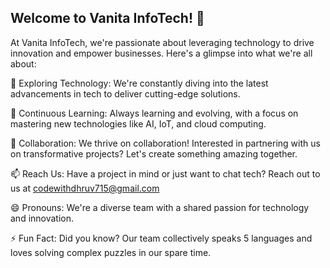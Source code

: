 ## Welcome to Vanita InfoTech! 👋
At Vanita InfoTech, we're passionate about leveraging technology to drive innovation and empower businesses. Here's a glimpse into what we're all about:

👀 Exploring Technology: We're constantly diving into the latest advancements in tech to deliver cutting-edge solutions.

🌱 Continuous Learning: Always learning and evolving, with a focus on mastering new technologies like AI, IoT, and cloud computing.

💞️ Collaboration: We thrive on collaboration! Interested in partnering with us on transformative projects? Let's create something amazing together.

📫 Reach Us: Have a project in mind or just want to chat tech? Reach out to us at codewithdhruv715@gmail.com

😄 Pronouns: We're a diverse team with a shared passion for technology and innovation.

⚡ Fun Fact: Did you know? Our team collectively speaks 5 languages and loves solving complex puzzles in our spare time.
